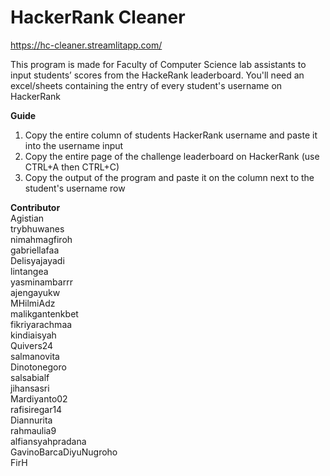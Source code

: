 # HackerRank Cleaner
https://hc-cleaner.streamlitapp.com/

This program is made for Faculty of Computer Science lab assistants to input students’ scores from the HackeRank leaderboard. You'll need an excel/sheets containing the entry of every student's username on HackerRank

**Guide**
1. Copy the entire column of students HackerRank username and paste it into the username input
2. Copy the entire page of the challenge leaderboard on HackerRank (use CTRL+A then CTRL+C)
3. Copy the output of the program and paste it on the column next to the student's username row

**Contributor**<br/>
Agistian<br/>
trybhuwanes<br/>
nimahmagfiroh<br/>
gabriellafaa<br/>
Delisyajayadi<br/>
lintangea<br/>
yasminambarrr<br/>
ajengayukw<br/>
MHilmiAdz<br/>
malikgantenkbet<br/>
fikriyarachmaa<br/>
kindiaisyah<br/>
Quivers24<br/>
salmanovita<br/>
Dinotonegoro<br/>
salsabialf<br/>
jihansasri<br/>
Mardiyanto02<br/>
rafisiregar14<br/>
Diannurita<br/>
rahmaulia9<br/>
alfiansyahpradana<br/>
GavinoBarcaDiyuNugroho<br/>
FirH
